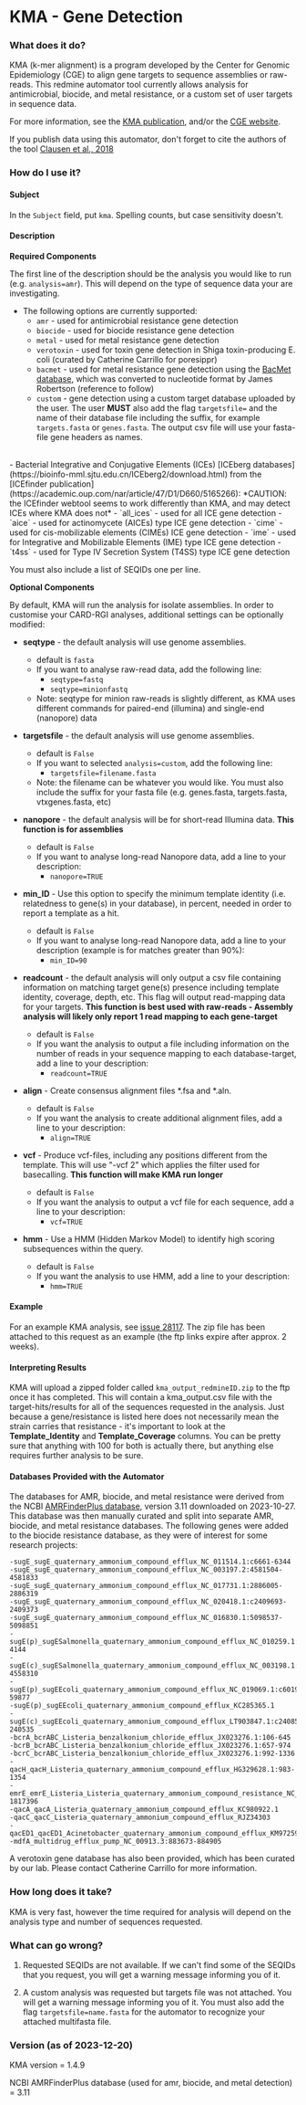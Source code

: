 # KMA - Gene Detection

### What does it do?

KMA (k-mer alignment) is a program developed by the Center for Genomic Epidemiology (CGE) to align gene targets to sequence assemblies or raw-reads. This redmine automator tool currently allows analysis for antimicrobial, biocide, and metal resistance, or a custom set of user targets in sequence data.

For more information, see the [KMA publication](https://bmcbioinformatics.biomedcentral.com/articles/10.1186/s12859-018-2336-6), and/or the [CGE website](https://cge.food.dtu.dk/services/KmerResistance/).

If you publish data using this automator, don't forget to cite the authors of the tool [Clausen et al., 2018](https://bmcbioinformatics.biomedcentral.com/articles/10.1186/s12859-018-2336-6)

### How do I use it?

#### Subject

In the `Subject` field, put `kma`. Spelling counts, but case sensitivity doesn't.

#### Description

**Required Components**

The first line of the description should be the analysis you would like to run (e.g. `analysis=amr`). This will depend on the type of sequence data your are investigating.

- The following options are currently supported:
    - `amr` - used for antimicrobial resistance gene detection
    - `biocide` - used for biocide resistance gene detection
    - `metal` - used for metal resistance gene detection
    - `verotoxin` - used for toxin gene detection in Shiga toxin-producing E. coli (curated by Catherine Carrillo for poresippr)
    - `bacmet` - used for metal resistance gene detection using the [BacMet database](http://bacmet.biomedicine.gu.se/), which was converted to nucleotide format by James Robertson (reference to follow)
    - `custom` - gene detection using a custom target database uploaded by the user. The user **MUST** also add the flag `targetsfile=` and the name of their database file including the suffix, for example `targets.fasta` or `genes.fasta`. The output csv file will use your fasta-file gene headers as names.
<br>
- Bacterial Integrative and Conjugative Elements (ICEs) [ICEberg databases](https://bioinfo-mml.sjtu.edu.cn/ICEberg2/download.html) from the [ICEfinder publication](https://academic.oup.com/nar/article/47/D1/D660/5165266):
*CAUTION: the ICEfinder webtool seems to work differently than KMA, and may detect ICEs where KMA does not*
    - `all_ices` - used for all ICE gene detection
    - `aice` - used for actinomycete (AICEs) type ICE gene detection
    - `cime` - used for cis-mobilizable elements (CIMEs) ICE gene detection
    - `ime` - used for Integrative and Mobilizable Elements (IME) type ICE gene detection
    - `t4ss` - used for Type IV Secretion System (T4SS) type ICE gene detection


You must also include a list of SEQIDs one per line.

**Optional Components**

By default, KMA will run the analysis for isolate assemblies. In order to customise your CARD-RGI analyses, additional settings can be optionally modified:

- **seqtype** - the default analysis will use genome assemblies.
    - default is `fasta` 
    - If you want to analyse raw-read data, add the following line:
        - `seqtype=fastq`
        - `seqtype=minionfastq`
    - Note: seqtype for minion raw-reads is slightly different, as KMA uses different commands for paired-end (illumina) and single-end (nanopore) data

- **targetsfile** - the default analysis will use genome assemblies.
    - default is `False` 
    - If you want to selected `analysis=custom`, add the following line:
        - `targetsfile=filename.fasta`
    - Note: the filename can be whatever you would like. You must also include the suffix for your fasta file (e.g. genes.fasta, targets.fasta, vtxgenes.fasta, etc)

- **nanopore** - the default analysis will be for short-read Illumina data. **This function is for assemblies**
    - default is `False` 
    - If you want to analyse long-read Nanopore data, add a line to your description:
        - `nanopore=TRUE`

- **min_ID** - Use this option to specify the minimum template identity (i.e. relatedness to gene(s) in your database), in percent, needed in order to report a template as a hit.
    - default is `False` 
    - If you want to analyse long-read Nanopore data, add a line to your description (example is for matches greater than 90%):
        - `min_ID=90`

- **readcount** - the default analysis will only output a csv file containing information on matching target gene(s) presence including template identity, coverage, depth, etc. This flag will output read-mapping data for your targets. **This function is best used with raw-reads - Assembly analysis will likely only report 1 read mapping to each gene-target**
    - default is `False` 
    - If you want the analysis to output a file including information on the number of reads in your sequence mapping to each database-target, add a line to your description:
        - `readcount=TRUE`

- **align** - Create consensus alignment files *.fsa and *.aln.
    - default is `False`
    - If you want the analysis to create additional alignment files, add a line to your description:
        - `align=TRUE`

- **vcf** - Produce vcf-files, including any positions different from the template. This will use "-vcf 2" which applies the filter used for basecalling. **This function will make KMA run longer**
    - default is `False`
    - If you want the analysis to output a vcf file for each sequence, add a line to your description:
        - `vcf=TRUE`

- **hmm** - Use a HMM (Hidden Markov Model) to identify high scoring subsequences within the query.
    - default is `False`
    - If you want the analysis to use HMM, add a line to your description:
        - `hmm=TRUE`

#### Example

For an example KMA analysis, see [issue 28117](https://redmine.biodiversity.agr.gc.ca/issues/28117). The zip file has been attached to this request as an example (the ftp links expire after approx. 2 weeks).

#### Interpreting Results

KMA will upload a zipped folder called `kma_output_redmineID.zip` to the ftp once it has completed. This will contain a  kma_output.csv file with the target-hits/results for all of the sequences requested in the analysis. Just because a gene/resistance is listed here does not necessarily mean the strain carries that resistance - it's important
to look at the __Template_Identity__ and __Template_Coverage__ columns. You can be pretty sure that anything with 100 for both
is actually there, but anything else requires further analysis to be sure.

#### Databases Provided with the Automator

The databases for AMR, biocide, and metal resistance were derived from the NCBI [AMRFinderPlus database](https://www.ncbi.nlm.nih.gov/pathogens/antimicrobial-resistance/AMRFinder/), version 3.11 downloaded on 2023-10-27. This database was then manually curated and split into separate AMR, biocide, and metal resistance databases. The following genes were added to the biocide resistance database, as they were of interest for some research projects:

    -sugE_sugE_quaternary_ammonium_compound_efflux_NC_011514.1:c6661-6344
    -sugE_sugE_quaternary_ammonium_compound_efflux_NC_003197.2:4581504-4581833
    -sugE_sugE_quaternary_ammonium_compound_efflux_NC_017731.1:2886005-2886319
    -sugE_sugE_quaternary_ammonium_compound_efflux_NC_020418.1:c2409693-2409373
    -sugE_sugE_quaternary_ammonium_compound_efflux_NC_016830.1:5098537-5098851
    -sugE(p)_sugESalmonella_quaternary_ammonium_compound_efflux_NC_010259.1:c4461-4144
    -sugE(c)_sugESalmonella_quaternary_ammonium_compound_efflux_NC_003198.1:4557993-4558310
    -sugE(p)_sugEEcoli_quaternary_ammonium_compound_efflux_NC_019069.1:c60194-59877
    -sugE(p)_sugEEcoli_quaternary_ammonium_compound_efflux_KC285365.1
    -sugE(c)_sugEEcoli_quaternary_ammonium_compound_efflux_LT903847.1:c240852-240535
    -bcrA_bcrABC_Listeria_benzalkonium_chloride_efflux_JX023276.1:106-645
    -bcrB_bcrABC_Listeria_benzalkonium_chloride_efflux_JX023276.1:657-974
    -bcrC_bcrABC_Listeria_benzalkonium_chloride_efflux_JX023276.1:992-1336
    -qacH_qacH_Listeria_quaternary_ammonium_compound_efflux_HG329628.1:983-1354
    -emrE_emrE_Listeria_Listeria_quaternary_ammonium_compound_resistance_NC_013768.1:1817073-1817396
    -qacA_qacA_Listeria_quaternary_ammonium_compound_efflux_KC980922.1
    -qacC_qacC_Listeria_quaternary_ammonium_compound_efflux_RJZ34303
    -qacED1_qacED1_Acinetobacter_quaternary_ammonium_compound_efflux_KM972592.1
    -mdfA_multidrug_efflux_pump_NC_00913.3:883673-884905


A verotoxin gene database has also been provided, which has been curated by our lab. Please contact Catherine Carrillo for more information.

### How long does it take?

KMA is very fast, however the time required for analysis will depend on the analysis type and number of sequences requested.

### What can go wrong?

1) Requested SEQIDs are not available. If we can't find some of the SEQIDs that you request, you will get a warning message informing you of it.

2) A custom analysis was requested but targets file was not attached. You will get a warning message informing you of it. You must also add the flag `targetsfile=name.fasta` for the automator to recognize your attached multifasta file.

### Version (as of 2023-12-20)
KMA version = 1.4.9

NCBI AMRFinderPlus database (used for amr, biocide, and metal detection) = 3.11

